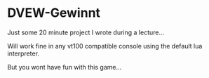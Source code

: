 # DVEW-Gewinnt
Just some 20 minute project I wrote during a lecture...

Will work fine in any vt100 compatible console using the default lua interpreter.

But you wont have fun with this game...
